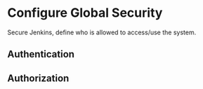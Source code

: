 # Configure Global Security
Secure Jenkins, define who is allowed to access/use the system.

## Authentication


## Authorization 